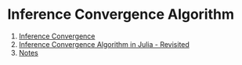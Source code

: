 # Inference Convergence Algorithm

1. [Inference Convergence](https://juliacomputing.com/blog/2016/04/04/inference-convergence.html)
1. [Inference Convergence Algorithm in Julia - Revisited](https://juliacomputing.com/blog/2017/05/15/inference-converage2.html)
1. [Notes](Type_inference.pdf)
